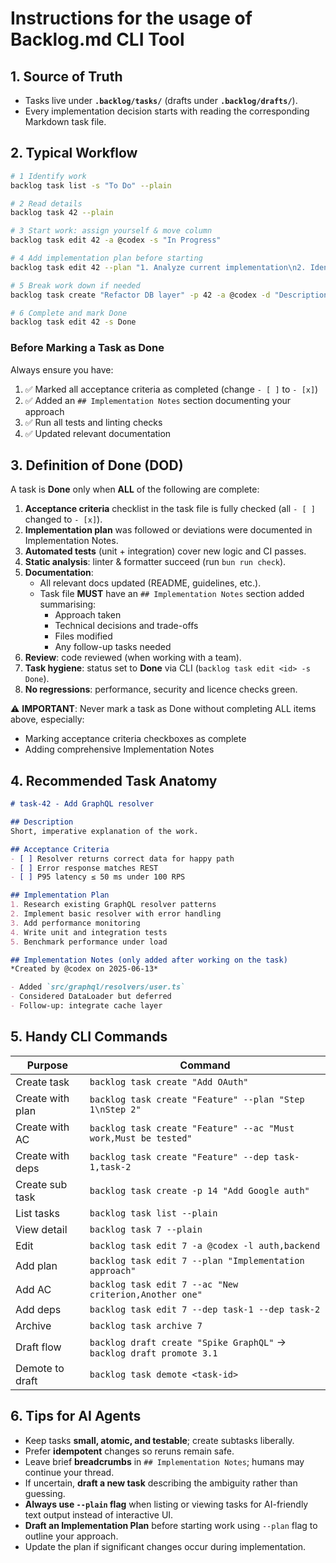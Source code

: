 # Instructions for the usage of Backlog.md CLI Tool

## 1. Source of Truth

- Tasks live under **`.backlog/tasks/`** (drafts under **`.backlog/drafts/`**).
- Every implementation decision starts with reading the corresponding Markdown task file.

## 2. Typical Workflow

```bash
# 1 Identify work
backlog task list -s "To Do" --plain

# 2 Read details
backlog task 42 --plain

# 3 Start work: assign yourself & move column
backlog task edit 42 -a @codex -s "In Progress"

# 4 Add implementation plan before starting
backlog task edit 42 --plan "1. Analyze current implementation\n2. Identify bottlenecks\n3. Refactor in phases"

# 5 Break work down if needed
backlog task create "Refactor DB layer" -p 42 -a @codex -d "Description" --ac "Tests pass,Performance improved"

# 6 Complete and mark Done
backlog task edit 42 -s Done
```

### Before Marking a Task as Done

Always ensure you have:

1. ✅ Marked all acceptance criteria as completed (change `- [ ]` to `- [x]`)
2. ✅ Added an `## Implementation Notes` section documenting your approach
3. ✅ Run all tests and linting checks
4. ✅ Updated relevant documentation

## 3. Definition of Done (DOD)

A task is **Done** only when **ALL** of the following are complete:

1. **Acceptance criteria** checklist in the task file is fully checked (all `- [ ]` changed to `- [x]`).  
2. **Implementation plan** was followed or deviations were documented in Implementation Notes.  
3. **Automated tests** (unit + integration) cover new logic and CI passes.  
4. **Static analysis**: linter & formatter succeed (run `bun run check`).  
5. **Documentation**:  
   - All relevant docs updated (README, guidelines, etc.).  
   - Task file **MUST** have an `## Implementation Notes` section added summarising:
     - Approach taken
     - Technical decisions and trade-offs
     - Files modified
     - Any follow-up tasks needed
6. **Review**: code reviewed (when working with a team).  
7. **Task hygiene**: status set to **Done** via CLI (`backlog task edit <id> -s Done`).  
8. **No regressions**: performance, security and licence checks green.

⚠️ **IMPORTANT**: Never mark a task as Done without completing ALL items above, especially:

- Marking acceptance criteria checkboxes as complete
- Adding comprehensive Implementation Notes

## 4. Recommended Task Anatomy

```markdown
# task‑42 - Add GraphQL resolver

## Description
Short, imperative explanation of the work.

## Acceptance Criteria
- [ ] Resolver returns correct data for happy path
- [ ] Error response matches REST
- [ ] P95 latency ≤ 50 ms under 100 RPS

## Implementation Plan
1. Research existing GraphQL resolver patterns
2. Implement basic resolver with error handling
3. Add performance monitoring
4. Write unit and integration tests
5. Benchmark performance under load

## Implementation Notes (only added after working on the task)
*Created by @codex on 2025‑06‑13*

- Added `src/graphql/resolvers/user.ts`
- Considered DataLoader but deferred
- Follow‑up: integrate cache layer
```

## 5. Handy CLI Commands

| Purpose | Command |
|---------|---------|
| Create task | `backlog task create "Add OAuth"`                    |
| Create with plan | `backlog task create "Feature" --plan "Step 1\nStep 2"`     |
| Create with AC | `backlog task create "Feature" --ac "Must work,Must be tested"` |
| Create with deps | `backlog task create "Feature" --dep task-1,task-2` |
| Create sub task | `backlog task create -p 14 "Add Google auth"`                    |
| List tasks  | `backlog task list --plain`                                  |
| View detail | `backlog task 7 --plain`                                     |
| Edit        | `backlog task edit 7 -a @codex -l auth,backend`       |
| Add plan    | `backlog task edit 7 --plan "Implementation approach"`    |
| Add AC      | `backlog task edit 7 --ac "New criterion,Another one"`    |
| Add deps    | `backlog task edit 7 --dep task-1 --dep task-2`        |
| Archive     | `backlog task archive 7`                             |
| Draft flow  | `backlog draft create "Spike GraphQL"` → `backlog draft promote 3.1` |
| Demote to draft| `backlog task demote <task-id>` |

## 6. Tips for AI Agents

- Keep tasks **small, atomic, and testable**; create subtasks liberally.  
- Prefer **idempotent** changes so reruns remain safe.  
- Leave brief **breadcrumbs** in `## Implementation Notes`; humans may continue your thread.  
- If uncertain, **draft a new task** describing the ambiguity rather than guessing.
- **Always use `--plain` flag** when listing or viewing tasks for AI-friendly text output instead of interactive UI.
- **Draft an Implementation Plan** before starting work using `--plan` flag to outline your approach.
- Update the plan if significant changes occur during implementation.
